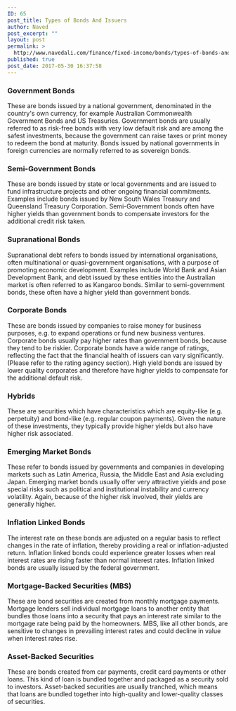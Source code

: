 ```yaml
---
ID: 65
post_title: Types of Bonds And Issuers
author: Naved
post_excerpt: ""
layout: post
permalink: >
  http://www.navedali.com/finance/fixed-income/bonds/types-of-bonds-and-issuers
published: true
post_date: 2017-05-30 16:37:58
---
```

<h3>Government Bonds</h3>
These are bonds issued by a national government, denominated in the country's own currency, for example Australian Commonwealth Government Bonds and US Treasuries. Government bonds are usually referred to as risk-free bonds with very low default risk and are among the safest investments, because the government can raise taxes or print money to redeem the bond at maturity. Bonds issued by national governments in foreign currencies are normally referred to as sovereign bonds.
<h3>Semi-Government Bonds</h3>
These are bonds issued by state or local governments and are issued to fund infrastructure projects and other ongoing financial commitments. Examples include bonds issued by New South Wales Treasury and Queensland Treasury Corporation. Semi-Government bonds often have higher yields than government bonds to compensate investors for the additional credit risk taken.
<h3>Supranational Bonds</h3>
Supranational debt refers to bonds issued by international organisations, often multinational or quasi-government organisations, with a purpose of promoting economic development. Examples include World Bank and Asian Development Bank, and debt issued by these entities into the Australian market is often referred to as Kangaroo bonds. Similar to semi-government bonds, these often have a higher yield than government bonds.
<h3>Corporate Bonds</h3>
These are bonds issued by companies to raise money for business purposes, e.g. to expand operations or fund new business ventures. Corporate bonds usually pay higher rates than government bonds, because they tend to be riskier. Corporate bonds have a wide range of ratings, reflecting the fact that the financial health of issuers can vary significantly. (Please refer to the rating agency section). High yield bonds are issued by lower quality corporates and therefore have higher yields to compensate for the additional default risk.
<h3>Hybrids</h3>
These are securities which have characteristics which are equity-like (e.g. perpetuity) and bond-like (e.g. regular coupon payments). Given the nature of these investments, they typically provide higher yields but also have higher risk associated.
<h3>Emerging Market Bonds</h3>
These refer to bonds issued by governments and companies in developing markets such as Latin America, Russia, the Middle East and Asia excluding Japan. Emerging market bonds usually offer very attractive yields and pose special risks such as political and institutional instability and currency volatility. Again, because of the higher risk involved, their yields are generally higher.
<h3>Inflation Linked Bonds</h3>
The interest rate on these bonds are adjusted on a regular basis to reflect changes in the rate of inflation, thereby providing a real or inflation-adjusted return. Inflation linked bonds could experience greater losses when real interest rates are rising faster than normal interest rates. Inflation linked bonds are usually issued by the federal government.
<h3>Mortgage-Backed Securities (MBS)</h3>
These are bond securities are created from monthly mortgage payments. Mortgage lenders sell individual mortgage loans to another entity that bundles those loans into a security that pays an interest rate similar to the mortgage rate being paid by the homeowners. MBS, like all other bonds, are sensitive to changes in prevailing interest rates and could decline in value when interest rates rise.
<h3>Asset-Backed Securities</h3>
These are bonds created from car payments, credit card payments or other loans. This kind of loan is bundled together and packaged as a security sold to investors. Asset-backed securities are usually tranched, which means that loans are bundled together into high-quality and lower-quality classes of securities.